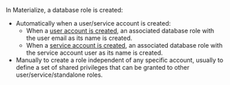 
In Materialize, a database role is created:
- Automatically when a user/service account is created:
  - When a [user account is
  created](/security/users-service-accounts/invite-users/), an associated database
  role with the user email as its name is created.
  - When a [service account is
  created](/security/users-service-accounts/create-service-accounts/), an
  associated database role with the service account user as its name is created.
- Manually to create a role independent of any specific account,
  usually to define a set of shared privileges that can be granted to other
  user/service/standalone roles.
